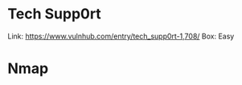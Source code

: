 # Tech Supp0rt
Link: https://www.vulnhub.com/entry/tech_supp0rt-1,708/
Box: Easy

# Nmap 

```

```
